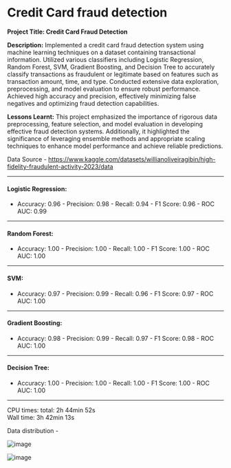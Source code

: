 # Credit Card fraud detection
**Project Title: Credit Card Fraud Detection**

**Description:** Implemented a credit card fraud detection system using machine learning techniques on a dataset containing transactional information. Utilized various classifiers including Logistic Regression, Random Forest, SVM, Gradient Boosting, and Decision Tree to accurately classify transactions as fraudulent or legitimate based on features such as transaction amount, time, and type. Conducted extensive data exploration, preprocessing, and model evaluation to ensure robust performance. Achieved high accuracy and precision, effectively minimizing false negatives and optimizing fraud detection capabilities.

**Lessons Learnt:** This project emphasized the importance of rigorous data preprocessing, feature selection, and model evaluation in developing effective fraud detection systems. Additionally, it highlighted the significance of leveraging ensemble methods and appropriate scaling techniques to enhance model performance and achieve reliable predictions.

Data Source -  https://www.kaggle.com/datasets/willianoliveiragibin/high-fidelity-fraudulent-activity-2023/data

---
#### Logistic Regression:
- Accuracy: 0.96 - Precision: 0.98 - Recall: 0.94 - F1 Score: 0.96 - ROC AUC: 0.99
---
#### Random Forest:
- Accuracy: 1.00 - Precision: 1.00 - Recall: 1.00 - F1 Score: 1.00 - ROC AUC: 1.00
---
#### SVM:
- Accuracy: 0.97 - Precision: 0.99 - Recall: 0.96 - F1 Score: 0.97 - ROC AUC: 1.00
---
#### Gradient Boosting:
- Accuracy: 0.98 - Precision: 0.99 - Recall: 0.97 - F1 Score: 0.98 - ROC AUC: 1.00
---
#### Decision Tree:
- Accuracy: 1.00 - Precision: 1.00 - Recall: 1.00 - F1 Score: 1.00 - ROC AUC: 1.00
---
CPU times: total: 2h 44min 52s <br>
Wall time: 3h 42min 13s


Data distribution - 


![image](https://github.com/Omkarnj/CCfraud_detection/assets/135634070/73a3a62b-7f9a-4c02-aba3-19c5db677a9f)

![image](https://github.com/Omkarnj/CCfraud_detection/assets/135634070/5a829164-446b-4e89-9790-dfcbc6fab2e7)


